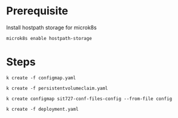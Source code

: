 # Prerequisite
Install hostpath storage for microk8s
```
microk8s enable hostpath-storage
```

# Steps

```
k create -f configmap.yaml
```

```
k create -f persistentvolumeclaim.yaml
```

```
k create configmap sit727-conf-files-config --from-file config
```

```
k create -f deployment.yaml
```